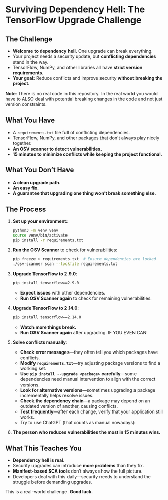 # Surviving Dependency Hell: The TensorFlow Upgrade Challenge

## The Challenge

- **Welcome to dependency hell.** One upgrade can break everything.
- Your project needs a security update, but **conflicting dependencies** stand in the way.
- TensorFlow, NumPy, and other libraries all have **strict version requirements**.
- **Your goal:** Reduce conflicts and improve security **without breaking the project.**

**Note**: There is no real code in this repository. In the real world you would have to ALSO deal with potential breaking changes in the code and not just version constraints. 

## What You Have

- A `requirements.txt` file full of conflicting dependencies.
- TensorFlow, NumPy, and other packages that don't always play nicely together.
- **An OSV scanner to detect vulnerabilities.**
- **15 minutes to minimize conflicts while keeping the project functional.**

## What You Don’t Have

- **A clean upgrade path.**
- **An easy fix.**
- **A guarantee that upgrading one thing won’t break something else.**

## The Process

1. **Set up your environment:**
   ```sh
   python3 -m venv venv
   source venv/bin/activate
   pip install -r requirements.txt
   ```

2. **Run the OSV Scanner** to check for vulnerabilities:
   ```sh
   pip freeze > requirements.txt  # Ensure dependencies are locked
   ./osv-scanner scan --lockfile requirements.txt
   ```

3. **Upgrade TensorFlow to 2.9.0**:
   ```sh
   pip install tensorflow==2.9.0
   ```
   - **Expect issues** with other dependencies.
   - **Run OSV Scanner again** to check for remaining vulnerabilities. 

4. **Upgrade TensorFlow to 2.14.0**:
   ```sh
   pip install tensorflow==2.14.0
   ```
   - **Watch more things break.**
   - **Run OSV Scanner again** after upgrading. IF YOU EVEN CAN!

5. **Solve conflicts manually**:
   - **Check error messages**—they often tell you which packages have conflicts.
   - **Modify `requirements.txt`**—try adjusting package versions to find a working set.
   - **Use `pip install --upgrade <package>` carefully**—some dependencies need manual intervention to align with the correct versions.
   - **Look for alternative versions**—sometimes upgrading a package incrementally helps resolve issues.
   - **Check the dependency chain**—a package may depend on an outdated version of another, causing conflicts.
   - **Test frequently**—after each change, verify that your application still works.
   - Try to use ChatGPT (that counts as manual nowadays)

6. **The person who reduces vulnerabilities the most in 15 minutes wins.**

## What This Teaches You

- **Dependency hell is real.**
- Security upgrades can introduce **more problems** than they fix.
- **Manifest-based SCA tools** don’t always show the full picture.
- Developers deal with this daily—security needs to understand the struggle before demanding upgrades.

This is a real-world challenge. **Good luck.**
